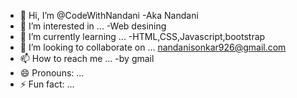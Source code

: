 - 👋 Hi, I’m @CodeWithNandani -Aka Nandani
- 👀 I’m interested in ... -Web desining
- 🌱 I’m currently learning ... -HTML,CSS,Javascript,bootstrap
- 💞️ I’m looking to collaborate on ... nandanisonkar926@gmail.com
- 📫 How to reach me ... -by gmail
- 😄 Pronouns: ...
- ⚡ Fun fact: ...

<!---
CodeWithNandani/CodeWithNandani is a ✨ special ✨ repository because its `README.md` (this file) appears on your GitHub profile.
You can click the Preview link to take a look at your changes.
--->
